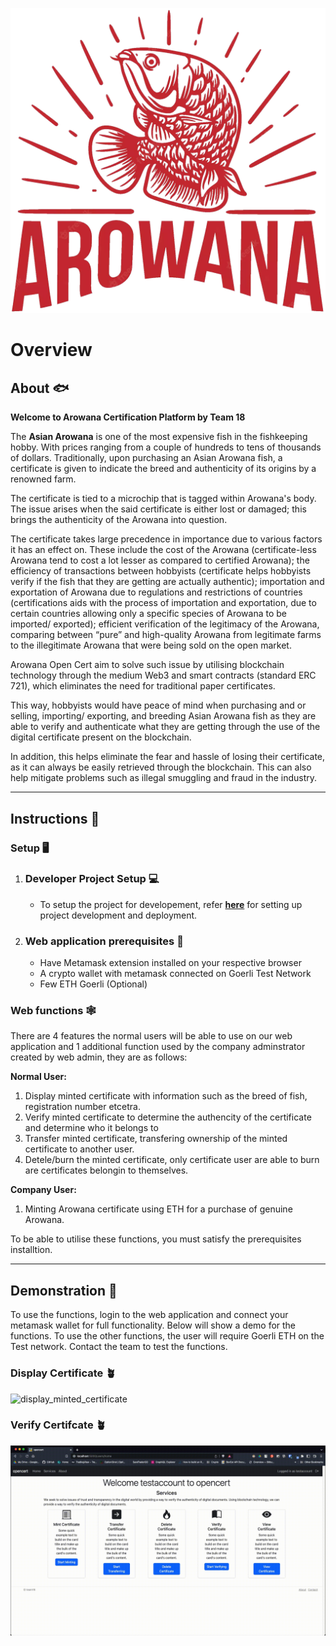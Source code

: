 ![Arowana Open Cert Banner](/demo_asset/arowana-fish.png)
# Overview
## **About** 🐟

**Welcome to Arowana Certification Platform by Team 18**

The **Asian Arowana** is one of the most expensive fish in the fishkeeping hobby. With prices ranging from a couple of hundreds to tens of thousands of dollars. Traditionally, upon purchasing an Asian Arowana fish, a certificate is given to indicate the breed and authenticity of its origins by a renowned farm. 

The certificate is tied to a microchip that is tagged within Arowana's body. The issue arises when the said certificate is either lost or damaged; this brings the authenticity of the Arowana into question. 

The certificate takes large precedence in importance due to various factors it has an effect on. These include the cost of the Arowana (certificate-less Arowana tend to cost a lot lesser as compared to certified Arowana); the efficiency of transactions between hobbyists (certificate helps hobbyists verify if the fish that they are getting are actually authentic); importation and exportation of Arowana due to regulations and restrictions of countries (certifications aids with the process of importation and exportation, due to certain countries allowing only a specific species of Arowana to be imported/ exported); efficient verification of the legitimacy of the Arowana, comparing between “pure” and high-quality Arowana from legitimate farms to the illegitimate Arowana that were being sold on the open market.

Arowana Open Cert aim to solve such issue by utilising blockchain technology through the medium Web3 and smart contracts (standard ERC 721), which eliminates the need for traditional paper certificates. 

This way, hobbyists would have peace of mind when purchasing and or selling, importing/ exporting, and breeding Asian Arowana fish as they are able to verify and authenticate what they are getting through the use of the digital certificate present on the blockchain. 

In addition, this helps eliminate the fear and hassle of losing their certificate, as it can always be easily retrieved through the blockchain. This can also help mitigate problems such as illegal smuggling and fraud in the industry.

___

## **Instructions** 📖
### **Setup** 🖥️
1. ### Developer Project Setup 💻

    - To setup the project for developement, refer [**here**](/opencert/README.md) for setting up project development and deployment. 

2. ### Web application prerequisites 🍎

   - Have Metamask extension installed on your respective browser
   - A crypto wallet with metamask connected on Goerli Test Network
   - Few ETH Goerli (Optional)

### **Web functions** 🕸️

There are 4 features the normal users will be able to use on our web application and 1 additional function used by the company adminstrator created by web admin, they are as follows:

**Normal User:**
1. Display minted certificate with information such as the breed of fish, registration number etcetra.
2. Verify minted certificate to determine the authencity of the certificate and determine who it belongs to
3. Transfer minted certificate, transfering ownership of the minted certificate to another user.
4. Detele/burn the minted certificate, only certificate user are able to burn are certificates belongin to themselves.
 
**Company User:**

1. Minting Arowana certificate using ETH for a purchase of genuine Arowana.

To be able to utilise these functions, you must satisfy the prerequisites installtion.
___
## **Demonstration** 🌻

To use the functions, login to the web application and connect your metamask wallet for full functionality. Below will show a demo for the functions. To use the other functions, the user will require Goerli ETH on the Test network. Contact the team to test the functions.

### **Display Certificate** 🪴
![display_minted_certificate](demo_asset/display_minted_cert.gif)

### **Verify Certifcate** 🪴
![verify_minted_certificate](demo_asset/verify_minted_cert.gif)
